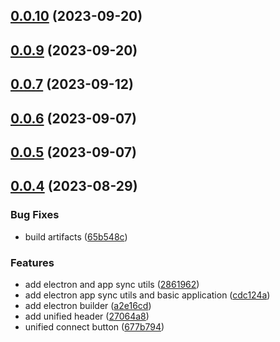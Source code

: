 ## [0.0.10](https://github.com/Chia-Network/core-registry-ui/compare/0.0.9...0.0.10) (2023-09-20)



## [0.0.9](https://github.com/Chia-Network/core-registry-ui/compare/0.0.7...0.0.9) (2023-09-20)



## [0.0.7](https://github.com/Chia-Network/core-registry-ui/compare/0.0.6...0.0.7) (2023-09-12)



## [0.0.6](https://github.com/Chia-Network/core-registry-ui/compare/0.0.5...0.0.6) (2023-09-07)



## [0.0.5](https://github.com/Chia-Network/core-registry-ui/compare/0.0.4...0.0.5) (2023-09-07)



## [0.0.4](https://github.com/Chia-Network/core-registry-ui/compare/2861962654170487d5ce9833f315bbd4d890cbed...0.0.4) (2023-08-29)


### Bug Fixes

* build artifacts ([65b548c](https://github.com/Chia-Network/core-registry-ui/commit/65b548c6024bdf7dddefac4eceaa485f2467f8be))


### Features

* add electron and app sync utils ([2861962](https://github.com/Chia-Network/core-registry-ui/commit/2861962654170487d5ce9833f315bbd4d890cbed))
* add electron app sync utils and basic application ([cdc124a](https://github.com/Chia-Network/core-registry-ui/commit/cdc124aca1fac280c4dcd117df76c849db0405c5))
* add electron builder ([a2e16cd](https://github.com/Chia-Network/core-registry-ui/commit/a2e16cd279fdb80454bba44a30f950bd85e1d792))
* add unified header ([27064a8](https://github.com/Chia-Network/core-registry-ui/commit/27064a808fc9f3d7f03252a2afec5473040c8859))
* unified connect button ([677b794](https://github.com/Chia-Network/core-registry-ui/commit/677b79447c0b319fc68d2374269a669ce1520ac5))




